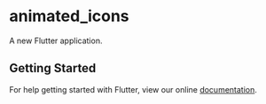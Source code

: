 # animated_icons

A new Flutter application.

## Getting Started

For help getting started with Flutter, view our online
[documentation](https://flutter.io/).
